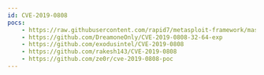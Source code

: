 ```yaml
---
id: CVE-2019-0808
pocs:
    - https://raw.githubusercontent.com/rapid7/metasploit-framework/master/modules/exploits/windows/local/ntusermndragover.rb
    - https://github.com/DreamoneOnly/CVE-2019-0808-32-64-exp
    - https://github.com/exodusintel/CVE-2019-0808
    - https://github.com/rakesh143/CVE-2019-0808
    - https://github.com/ze0r/cve-2019-0808-poc
---
```

